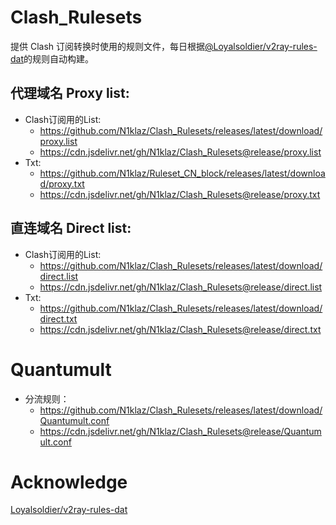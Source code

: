 # Clash_Rulesets
提供 Clash 订阅转换时使用的规则文件，每日根据[@Loyalsoldier/v2ray-rules-dat](https://github.com/Loyalsoldier/v2ray-rules-dat)的规则自动构建。

## 代理域名 Proxy list:  
- Clash订阅用的List: 
  * https://github.com/N1klaz/Clash_Rulesets/releases/latest/download/proxy.list
  * https://cdn.jsdelivr.net/gh/N1klaz/Clash_Rulesets@release/proxy.list
- Txt: 
  * https://github.com/N1klaz/Ruleset_CN_block/releases/latest/download/proxy.txt
  * https://cdn.jsdelivr.net/gh/N1klaz/Clash_Rulesets@release/proxy.txt
## 直连域名 Direct list:  
- Clash订阅用的List: 
  * https://github.com/N1klaz/Clash_Rulesets/releases/latest/download/direct.list 
  * https://cdn.jsdelivr.net/gh/N1klaz/Clash_Rulesets@release/direct.list 
- Txt:
  * https://github.com/N1klaz/Clash_Rulesets/releases/latest/download/direct.txt
  * https://cdn.jsdelivr.net/gh/N1klaz/Clash_Rulesets@release/direct.txt

# Quantumult 
- 分流规则：
  * https://github.com/N1klaz/Clash_Rulesets/releases/latest/download/Quantumult.conf
  * https://cdn.jsdelivr.net/gh/N1klaz/Clash_Rulesets@release/Quantumult.conf

# Acknowledge
[Loyalsoldier/v2ray-rules-dat](https://github.com/Loyalsoldier/v2ray-rules-dat)
